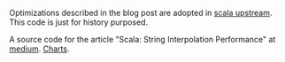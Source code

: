 Optimizations described in the blog post are adopted in [scala upstream](https://github.com/scala/scala/pull/6093). This code is just for history purposed.

A source code for the article "Scala: String Interpolation Performance" at [medium]([https://medium.com/@dkomanov/scala-serialization-419d175c888a](https://medium.com/@dkomanov/scala-string-interpolation-performance-21dc85e83afd)). [Charts](https://komanov.com/charts/scala-string-format/).

